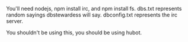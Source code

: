 You'll need nodejs, npm install irc, and npm install fs.
dbs.txt represents random sayings dbstewardess will say. 
dbconfig.txt represents the irc server.

You shouldn't be using this, you should be using hubot.
